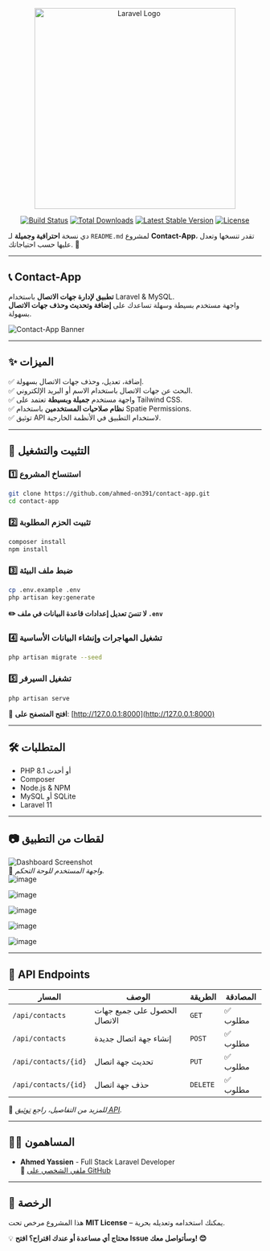 <p align="center"><a href="https://laravel.com" target="_blank"><img src="https://raw.githubusercontent.com/laravel/art/master/logo-lockup/5%20SVG/2%20CMYK/1%20Full%20Color/laravel-logolockup-cmyk-red.svg" width="400" alt="Laravel Logo"></a></p>

<p align="center">
<a href="https://github.com/laravel/framework/actions"><img src="https://github.com/laravel/framework/workflows/tests/badge.svg" alt="Build Status"></a>
<a href="https://packagist.org/packages/laravel/framework"><img src="https://img.shields.io/packagist/dt/laravel/framework" alt="Total Downloads"></a>
<a href="https://packagist.org/packages/laravel/framework"><img src="https://img.shields.io/packagist/v/laravel/framework" alt="Latest Stable Version"></a>
<a href="https://packagist.org/packages/laravel/framework"><img src="https://img.shields.io/packagist/l/laravel/framework" alt="License"></a>
</p>

دي نسخة **احترافية وجميلة** لـ `README.md` لمشروع **Contact-App**، تقدر تنسخها وتعدل عليها حسب احتياجاتك. 🚀  

---

## **📞 Contact-App**  
**تطبيق لإدارة جهات الاتصال** باستخدام Laravel & MySQL.  
واجهة مستخدم بسيطة وسهلة تساعدك على **إضافة وتحديث وحذف جهات الاتصال** بسهولة.  

![Contact-App Banner](https://via.placeholder.com/1000x300?text=Contact+App+Banner)  

---

## **✨ الميزات**  
✅ إضافة، تعديل، وحذف جهات الاتصال بسهولة.  
✅ البحث عن جهات الاتصال باستخدام الاسم أو البريد الإلكتروني.  
✅ واجهة مستخدم **جميلة وبسيطة** تعتمد على Tailwind CSS.  
✅ **نظام صلاحيات المستخدمين** باستخدام Spatie Permissions.  
✅ توثيق API لاستخدام التطبيق في الأنظمة الخارجية.  

---

## **🚀 التثبيت والتشغيل**  
### **1️⃣ استنساخ المشروع**  
```bash
git clone https://github.com/ahmed-on391/contact-app.git
cd contact-app
```
### **2️⃣ تثبيت الحزم المطلوبة**  
```bash
composer install
npm install
```
### **3️⃣ ضبط ملف البيئة**  
```bash
cp .env.example .env
php artisan key:generate
```
**✏️ لا تنسَ تعديل إعدادات قاعدة البيانات في ملف `.env`**  

### **4️⃣ تشغيل المهاجرات وإنشاء البيانات الأساسية**  
```bash
php artisan migrate --seed
```
### **5️⃣ تشغيل السيرفر**  
```bash
php artisan serve
```
🔗 **افتح المتصفح على**: [http://127.0.0.1:8000](http://127.0.0.1:8000)  

---

## **🛠 المتطلبات**  
- PHP 8.1 أو أحدث  
- Composer  
- Node.js & NPM  
- MySQL أو SQLite  
- Laravel 11  

---

## **📷 لقطات من التطبيق**  
![Dashboard Screenshot](https://via.placeholder.com/800x400?text=Dashboard+Screenshot)  
📌 *واجهة المستخدم للوحة التحكم.*  
![image](https://github.com/user-attachments/assets/abfaf13d-cd05-4969-8a5d-2509852ea795)

![image](https://github.com/user-attachments/assets/4e78194f-91d6-48ea-a599-5fbedfe5d81f)

![image](https://github.com/user-attachments/assets/f35b6a6d-f596-420d-83ea-fd1aed8e6ee5)

![image](https://github.com/user-attachments/assets/86579d53-b6c5-4584-b227-6fb257f55fe9)

![image](https://github.com/user-attachments/assets/2fc46088-3366-41aa-bfa2-57c724188d2b)



---

## **📡 API Endpoints**  
| **المسار**       | **الوصف**                 | **الطريقة**  | **المصادقة** |
|-----------------|-------------------------|------------|------------|
| `/api/contacts` | الحصول على جميع جهات الاتصال | `GET`       | ✅ مطلوب |
| `/api/contacts` | إنشاء جهة اتصال جديدة   | `POST`      | ✅ مطلوب |
| `/api/contacts/{id}` | تحديث جهة اتصال      | `PUT`       | ✅ مطلوب |
| `/api/contacts/{id}` | حذف جهة اتصال        | `DELETE`    | ✅ مطلوب |

📜 *للمزيد من التفاصيل، راجع [توثيق API](#).*

---

## **👨‍💻 المساهمون**  
- **Ahmed Yassien** - Full Stack Laravel Developer  
🔗 [ملفي الشخصي على GitHub](https://github.com/ahmed-on391)  

---

## **📜 الرخصة**  
هذا المشروع مرخص تحت **MIT License** – يمكنك استخدامه وتعديله بحرية.  

💡 **محتاج أي مساعدة أو عندك اقتراح؟ افتح Issue وسأتواصل معك! 😊**
